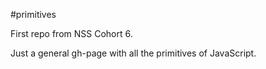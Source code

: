 #primitives

First repo from NSS Cohort 6.

Just a general gh-page with all the primitives of JavaScript.
